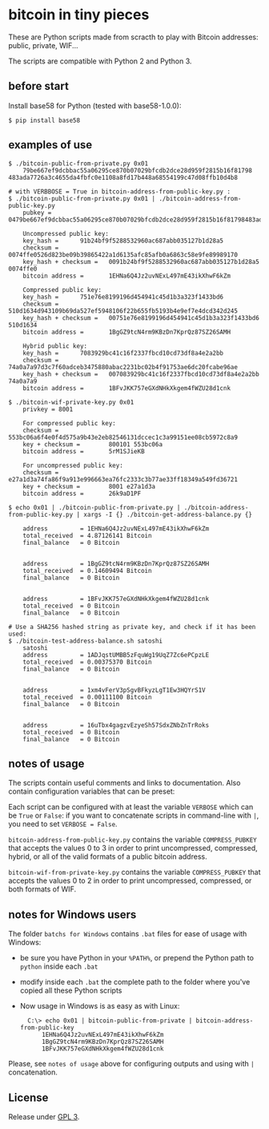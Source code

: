 # bitcoin in tiny pieces

These are Python scripts made from scracth to play with Bitcoin addresses: public, private, WIF...

The scripts are compatible with Python 2 and Python 3.

## before start

Install base58 for Python (tested with base58-1.0.0):

	$ pip install base58

## examples of use

	$ ./bitcoin-public-from-private.py 0x01
		79be667ef9dcbbac55a06295ce870b07029bfcdb2dce28d959f2815b16f81798 483ada7726a3c4655da4fbfc0e1108a8fd17b448a68554199c47d08ffb10d4b8

	# with VERBBOSE = True in bitcoin-address-from-public-key.py :
	$ ./bitcoin-public-from-private.py 0x01 | ./bitcoin-address-from-public-key.py
		pubkey = 0479be667ef9dcbbac55a06295ce870b07029bfcdb2dce28d959f2815b16f81798483ada7726a3c4655da4fbfc0e1108a8fd17b448a68554199c47d08ffb10d4b8

		Uncompressed public key:
		key_hash =      91b24bf9f5288532960ac687abb035127b1d28a5
		checksum =      0074ffe0526d823be09b39865422a1d6135afc85afb0a6863c58e9fe89989170
		key_hash + checksum =   0091b24bf9f5288532960ac687abb035127b1d28a5 0074ffe0
		bitcoin address =       1EHNa6Q4Jz2uvNExL497mE43ikXhwF6kZm

		Compressed public key:
		key_hash =      751e76e8199196d454941c45d1b3a323f1433bd6
		checksum =      510d1634d943109b69da527ef5948106f22b655fb5193b4e9ef7e4dcd342d245
		key_hash + checksum =   00751e76e8199196d454941c45d1b3a323f1433bd6 510d1634
		bitcoin address =       1BgGZ9tcN4rm9KBzDn7KprQz87SZ26SAMH

		Hybrid public key:
		key_hash =      7083929bc41c16f2337fbcd10cd73df8a4e2a2bb
		checksum =      74a0a7a97d3c7f60adceb3475880abac2231bc02b4f91753ae6dc20fcabe96ae
		key_hash + checksum =   007083929bc41c16f2337fbcd10cd73df8a4e2a2bb 74a0a7a9
		bitcoin address =       1BFvJKK757eGXdNHkXkgem4fWZU28d1cnk

	$ ./bitcoin-wif-private-key.py 0x01
		privkey = 8001

		For compressed public key:
		checksum =      553bc06a6f4e0f4d575a9b43e2eb82546131dccec1c3a99151ee08cb5972c8a9
		key + checksum =        800101 553bc06a
		bitcoin address =       5rM1SJieKB

		For uncompressed public key:
		checksum =      e27a1d3a74fa86f9a913e996663ea76fc2333c3b77ae33ff18349a549fd36721
		key + checksum =        8001 e27a1d3a
		bitcoin address =       26k9aD1PF

	$ echo 0x01 | ./bitcoin-public-from-private.py | ./bitcoin-address-from-public-key.py | xargs -I {} ./bitcoin-get-address-balance.py {}

		address         = 1EHNa6Q4Jz2uvNExL497mE43ikXhwF6kZm
		total_received  = 4.87126141 Bitcoin
		final_balance   = 0 Bitcoin


		address         = 1BgGZ9tcN4rm9KBzDn7KprQz87SZ26SAMH
		total_received  = 0.14609494 Bitcoin
		final_balance   = 0 Bitcoin


		address         = 1BFvJKK757eGXdNHkXkgem4fWZU28d1cnk
		total_received  = 0 Bitcoin
		final_balance   = 0 Bitcoin

	# Use a SHA256 hashed string as private key, and check if it has been used:
	$ ./bitcoin-test-address-balance.sh satoshi
		satoshi
		address         = 1ADJqstUMBB5zFquWg19UqZ7Zc6ePCpzLE
		total_received  = 0.00375370 Bitcoin
		final_balance   = 0 Bitcoin


		address         = 1xm4vFerV3pSgvBFkyzLgT1Ew3HQYrS1V
		total_received  = 0.00111100 Bitcoin
		final_balance   = 0 Bitcoin


		address         = 16uTbx4gagzvEzyeSh57SdxZNbZnTrRoks
		total_received  = 0 Bitcoin
		final_balance   = 0 Bitcoin

## notes of usage

The scripts contain useful comments and links to documentation. Also contain configuration variables that can be preset:

Each script can be configured with at least the variable `VERBOSE` which can be `True` or `False`: if you want to concatenate scripts in command-line with `|`, you need to set `VERBOSE = False`.

`bitcoin-address-from-public-key.py` contains the variable `COMPRESS_PUBKEY` that accepts the values 0 to 3 in order to print uncompressed, compressed, hybrid, or all of the valid formats of a public bitcoin address.

`bitcoin-wif-from-private-key.py` contains the variable `COMPRESS_PUBKEY` that accepts the values 0 to 2 in order to print uncompressed, compressed, or both formats of WIF.

## notes for Windows users

The folder `batchs for Windows` contains `.bat` files for ease of usage with Windows:

* be sure you have Python in your `%PATH%`, or prepend the Python path to `python` inside each `.bat`

* modify inside each `.bat` the complete path to the folder where you've copied all these Python scripts

* Now usage in Windows is as easy as with Linux:

        C:\> echo 0x01 | bitcoin-public-from-private | bitcoin-address-from-public-key
	        1EHNa6Q4Jz2uvNExL497mE43ikXhwF6kZm
	        1BgGZ9tcN4rm9KBzDn7KprQz87SZ26SAMH
	        1BFvJKK757eGXdNHkXkgem4fWZU28d1cnk

Please, see `notes of usage` above for configuring outputs and using with `|` concatenation.

## License

Release under [GPL 3](https://www.gnu.org/licenses/gpl-3.0.en.html).